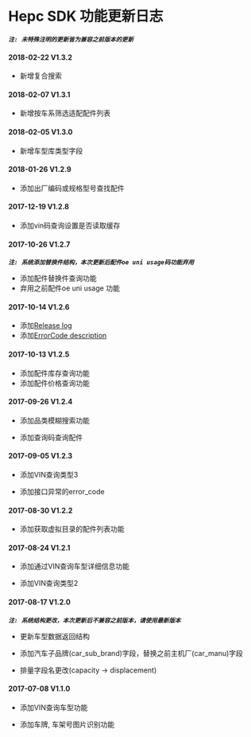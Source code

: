 # Hepc SDK 功能更新日志

***`注: 未特殊注明的更新皆为兼容之前版本的更新`***

#### 2018-02-22 V1.3.2

+ 新增复合搜索

#### 2018-02-07 V1.3.1

+ 新增按车系筛选适配配件列表

#### 2018-02-05 V1.3.0

+ 新增车型库类型字段

#### 2018-01-26 V1.2.9

+ 添加出厂编码或规格型号查找配件

#### 2017-12-19 V1.2.8

+ 添加vin码查询设置是否读取缓存


#### 2017-10-26 V1.2.7

***`注: 系统添加替换件结构，本次更新后配件oe uni usage码功能弃用`***

+ 添加配件替换件查询功能
+ 弃用之前配件oe uni usage 功能

#### 2017-10-14 V1.2.6

+ 添加[Release log](RELEASE.md)
+ 添加[ErrorCode description](doc/ErrorCode.md)

#### 2017-10-13 V1.2.5

+ 添加配件库存查询功能
+ 添加配件价格查询功能


#### 2017-09-26 V1.2.4

+ 添加品类模糊搜索功能
    
+ 添加查询码查询配件
    

#### 2017-09-05 V1.2.3
    
+ 添加VIN查询类型3
    
+ 添加接口异常的error_code


#### 2017-08-30 V1.2.2

+ 添加获取虚拟目录的配件列表功能


#### 2017-08-24 V1.2.1

+ 添加通过VIN查询车型详细信息功能
    
+ 添加VIN查询类型2


#### 2017-08-17 V1.2.0
***`注: 系统结构更改，本次更新后不兼容之前版本，请使用最新版本`***
    
+ 更新车型数据返回结构
    
+ 添加汽车子品牌(car_sub_brand)字段，替换之前主机厂(car_manu)字段
    
+ 排量字段名更改(capacity -> displacement)
    

#### 2017-07-08 V1.1.0 
+ 添加VIN查询车型功能

+ 添加车牌, 车架号图片识别功能
 
